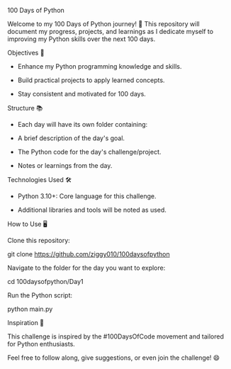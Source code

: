 100 Days of Python

Welcome to my 100 Days of Python journey! 🚀 This repository will document my progress, projects, and learnings as I dedicate myself to improving my Python skills over the next 100 days.

Objectives 🎯

- Enhance my Python programming knowledge and skills.

- Build practical projects to apply learned concepts.

- Stay consistent and motivated for 100 days.

Structure 📚

- Each day will have its own folder containing:

- A brief description of the day's goal.

- The Python code for the day's challenge/project.

- Notes or learnings from the day.

Technologies Used 🛠️

- Python 3.10+: Core language for this challenge.

- Additional libraries and tools will be noted as used.

How to Use 🖥️

Clone this repository:

git clone https://github.com/ziggy010/100daysofpython

Navigate to the folder for the day you want to explore:

cd 100daysofpython/Day1

Run the Python script:

python main.py

Inspiration 🌟

This challenge is inspired by the #100DaysOfCode movement and tailored for Python enthusiasts.

Feel free to follow along, give suggestions, or even join the challenge! 😄
